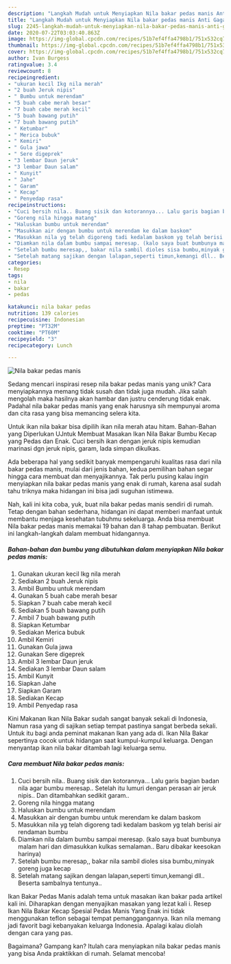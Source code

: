 ```yaml
---
description: "Langkah Mudah untuk Menyiapkan Nila bakar pedas manis Anti Gagal"
title: "Langkah Mudah untuk Menyiapkan Nila bakar pedas manis Anti Gagal"
slug: 2245-langkah-mudah-untuk-menyiapkan-nila-bakar-pedas-manis-anti-gagal
date: 2020-07-22T03:03:40.863Z
image: https://img-global.cpcdn.com/recipes/51b7ef4ffa4798b1/751x532cq70/nila-bakar-pedas-manis-foto-resep-utama.jpg
thumbnail: https://img-global.cpcdn.com/recipes/51b7ef4ffa4798b1/751x532cq70/nila-bakar-pedas-manis-foto-resep-utama.jpg
cover: https://img-global.cpcdn.com/recipes/51b7ef4ffa4798b1/751x532cq70/nila-bakar-pedas-manis-foto-resep-utama.jpg
author: Ivan Burgess
ratingvalue: 3.4
reviewcount: 8
recipeingredient:
- "ukuran kecil Ikg nila merah"
- "2 buah Jeruk nipis"
- " Bumbu untuk merendam"
- "5 buah cabe merah besar"
- "7 buah cabe merah kecil"
- "5 buah bawang putih"
- "7 buah bawang putih"
- " Ketumbar"
- " Merica bubuk"
- " Kemiri"
- " Gula jawa"
- " Sere digeprek"
- "3 lembar Daun jeruk"
- "3 lembar Daun salam"
- " Kunyit"
- " Jahe"
- " Garam"
- " Kecap"
- " Penyedap rasa"
recipeinstructions:
- "Cuci bersih nila.. Buang sisik dan kotorannya... Lalu garis bagian badan nila agar bumbu meresap.. Setelah itu lumuri dengan perasan air jeruk nipis.. Dan ditambahkan sedikit garam.."
- "Goreng nila hingga matang"
- "Haluskan bumbu untuk merendam"
- "Masukkan air dengan bumbu untuk merendam ke dalam baskom"
- "Masukkan nila yg telah digoreng tadi kedalam baskom yg telah berisi air rendaman bumbu"
- "Diamkan nila dalam bumbu sampai meresap. (kalo saya buat bumbunya malam hari dan dimasukkan kulkas semalaman.. Baru dibakar keesokan harinya)"
- "Setelah bumbu meresap,, bakar nila sambil dioles sisa bumbu,minyak goreng juga kecap"
- "Setelah matang sajikan dengan lalapan,seperti timun,kemangi dll.. Beserta sambalnya tentunya.."
categories:
- Resep
tags:
- nila
- bakar
- pedas

katakunci: nila bakar pedas 
nutrition: 139 calories
recipecuisine: Indonesian
preptime: "PT32M"
cooktime: "PT60M"
recipeyield: "3"
recipecategory: Lunch

---
```



![Nila bakar pedas manis](https://img-global.cpcdn.com/recipes/51b7ef4ffa4798b1/751x532cq70/nila-bakar-pedas-manis-foto-resep-utama.jpg)

Sedang mencari inspirasi resep nila bakar pedas manis yang unik? Cara menyiapkannya memang tidak susah dan tidak juga mudah. Jika salah mengolah maka hasilnya akan hambar dan justru cenderung tidak enak. Padahal nila bakar pedas manis yang enak harusnya sih mempunyai aroma dan cita rasa yang bisa memancing selera kita.

Untuk ikan nila bakar bisa dipilih ikan nila merah atau hitam. Bahan-Bahan yang Diperlukan UJntuk Membuat Masakan Ikan Nila Bakar Bumbu Kecap yang Pedas dan Enak. Cuci bersih ikan dengan jeruk nipis kemudian marinasi dgn jeruk nipis, garam, lada simpan dikulkas.

Ada beberapa hal yang sedikit banyak mempengaruhi kualitas rasa dari nila bakar pedas manis, mulai dari jenis bahan, kedua pemilihan bahan segar hingga cara membuat dan menyajikannya. Tak perlu pusing kalau ingin menyiapkan nila bakar pedas manis yang enak di rumah, karena asal sudah tahu triknya maka hidangan ini bisa jadi suguhan istimewa.


Nah, kali ini kita coba, yuk, buat nila bakar pedas manis sendiri di rumah. Tetap dengan bahan sederhana, hidangan ini dapat memberi manfaat untuk membantu menjaga kesehatan tubuhmu sekeluarga. Anda bisa membuat Nila bakar pedas manis memakai 19 bahan dan 8 tahap pembuatan. Berikut ini langkah-langkah dalam membuat hidangannya.

<!--inarticleads1-->

##### Bahan-bahan dan bumbu yang dibutuhkan dalam menyiapkan Nila bakar pedas manis:

1. Gunakan ukuran kecil Ikg nila merah
1. Sediakan 2 buah Jeruk nipis
1. Ambil  Bumbu untuk merendam
1. Gunakan 5 buah cabe merah besar
1. Siapkan 7 buah cabe merah kecil
1. Sediakan 5 buah bawang putih
1. Ambil 7 buah bawang putih
1. Siapkan  Ketumbar
1. Sediakan  Merica bubuk
1. Ambil  Kemiri
1. Gunakan  Gula jawa
1. Gunakan  Sere digeprek
1. Ambil 3 lembar Daun jeruk
1. Sediakan 3 lembar Daun salam
1. Ambil  Kunyit
1. Siapkan  Jahe
1. Siapkan  Garam
1. Sediakan  Kecap
1. Ambil  Penyedap rasa


Kini Makanan Ikan Nila Bakar sudah sangat banyak sekali di Indonesia, Namun rasa yang di sajikan setiap tempat pastinya sangat berbeda sekali. Untuk itu bagi anda peminat makanan Ikan yang ada di. Ikan Nila Bakar sepertinya cocok untuk hidangan saat kumpul-kumpul keluarga. Dengan menyantap ikan nila bakar ditambah lagi keluarga semu. 

<!--inarticleads2-->

##### Cara membuat Nila bakar pedas manis:

1. Cuci bersih nila.. Buang sisik dan kotorannya... Lalu garis bagian badan nila agar bumbu meresap.. Setelah itu lumuri dengan perasan air jeruk nipis.. Dan ditambahkan sedikit garam..
1. Goreng nila hingga matang
1. Haluskan bumbu untuk merendam
1. Masukkan air dengan bumbu untuk merendam ke dalam baskom
1. Masukkan nila yg telah digoreng tadi kedalam baskom yg telah berisi air rendaman bumbu
1. Diamkan nila dalam bumbu sampai meresap. (kalo saya buat bumbunya malam hari dan dimasukkan kulkas semalaman.. Baru dibakar keesokan harinya)
1. Setelah bumbu meresap,, bakar nila sambil dioles sisa bumbu,minyak goreng juga kecap
1. Setelah matang sajikan dengan lalapan,seperti timun,kemangi dll.. Beserta sambalnya tentunya..


Ikan Bakar Pedas Manis adalah tema untuk masakan ikan bakar pada artikel kali ini. Diharapkan dengan menyajikan masakan yang lezat kali i. Resep Ikan Nila Bakar Kecap Spesial Pedas Manis Yang Enak ini tidak menggunakan teflon sebagai tempat pemanggangannya. Ikan nila memang jadi favorit bagi kebanyakan keluarga Indonesia. Apalagi kalau diolah dengan cara yang pas. 

Bagaimana? Gampang kan? Itulah cara menyiapkan nila bakar pedas manis yang bisa Anda praktikkan di rumah. Selamat mencoba!
